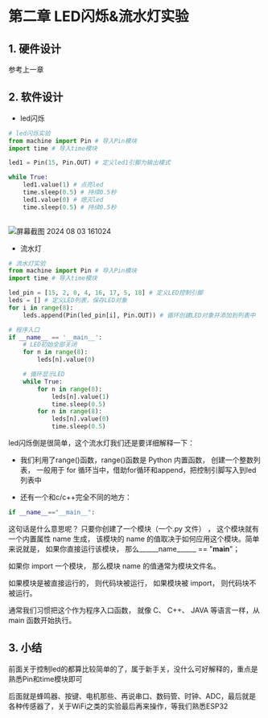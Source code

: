 # 第二章 LED闪烁&流水灯实验

## 1. 硬件设计

参考上一章

## 2. 软件设计

- led闪烁

```python
# led闪烁实验
from machine import Pin # 导入Pin模块
import time # 导入time模块

led1 = Pin(15, Pin.OUT) # 定义led1引脚为输出模式

while True:
    led1.value(1) # 点亮led
    time.sleep(0.5) # 持续0.5秒
    led1.value(0) # 熄灭led
    time.sleep(0.5) # 持续0.5秒
    
```

![屏幕截图 2024 08 03 161024](https://img.picgo.net/2024/08/03/-2024-08-03-1610241092e223913bb765.png)

- 流水灯

```python
# 流水灯实验
from machine import Pin # 导入Pin模块
import time # 导入time模块

led_pin = [15, 2, 0, 4, 16, 17, 5, 18] # 定义LED控制引脚
leds = [] # 定义LED列表，保存LED对象
for i in range(8):
    leds.append(Pin(led_pin[i], Pin.OUT)) # 循环创建LED对象并添加到列表中

# 程序入口
if __name__ == '__main__':
    # LED初始全部关闭
    for n in range(8):
        leds[n].value(0)

    # 循环显示LED
    while True:
        for n in range(8):
            leds[n].value(1)
            time.sleep(0.5)
        for n in range(8):
            leds[n].value(0)
            time.sleep(0.5)    

```

led闪烁倒是很简单，这个流水灯我们还是要详细解释一下：

- 我们利用了range()函数，range()函数是 Python 内置函数， 创建一个整数列表， 一般用于 for 循环当中，借助for循环和append，把控制引脚写入到led列表中

- 还有一个和c/c++完全不同的地方：

```python
if __name__=="__main__":
```

这句话是什么意思呢？ 只要你创建了一个模块（一个.py 文件） ， 这个模块就有一个内置属性 name 生成， 该模块的 name 的值取决于如何应用这个模块。简单来说就是， 如果你直接运行该模块， 那么______name______ == "______main______"；

如果你 import 一个模块， 那么模块 name 的值通常为模块文件名。

如果模块是被直接运行的， 则代码块被运行， 如果模块被 import， 则代码块不被运行。

通常我们习惯把这个作为程序入口函数， 就像 C、 C++、 JAVA 等语言一样，从 main 函数开始执行。

## 3. 小结

前面关于控制led的都算比较简单的了，属于新手关，没什么可好解释的，重点是熟悉Pin和time模块即可

后面就是蜂鸣器、按键、电机那些、再说串口、数码管、时钟、ADC，最后就是各种传感器了，关于WiFi之类的实验最后再来操作，等我们熟悉ESP32
